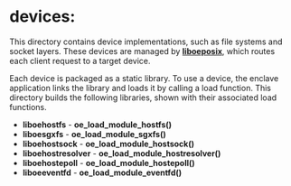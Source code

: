 devices:
========

This directory contains device implementations, such as file systems and
socket layers. These devices are managed by [**liboeposix**](..), which
routes each client request to a target device.

Each device is packaged as a static library. To use a device, the enclave
application links the library and loads it by calling a load function. This
directory builds the following libraries, shown with their associated load
functions.

- **liboehostfs** - **oe_load_module_hostfs()**
- **liboesgxfs** - **oe_load_module_sgxfs()**
- **liboehostsock** - **oe_load_module_hostsock()**
- **liboehostresolver** - **oe_load_module_hostresolver()**
- **liboehostepoll** - **oe_load_module_hostepoll()**
- **liboeeventfd** - **oe_load_module_eventfd()**
